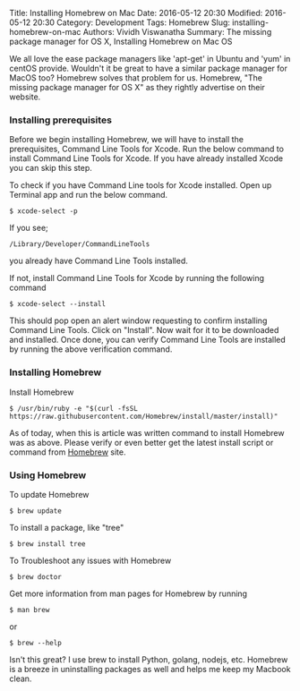 Title: Installing Homebrew on Mac
Date: 2016-05-12 20:30
Modified: 2016-05-12 20:30
Category: Development
Tags: Homebrew
Slug: installing-homebrew-on-mac
Authors: Vividh Viswanatha
Summary: The missing package manager for OS X, Installing Homebrew on Mac OS

We all love the ease package managers like 'apt-get' in Ubuntu and 'yum' in centOS provide. Wouldn't it be great to have a similar package manager for MacOS too? Homebrew solves that problem for us. Homebrew, "The missing package manager for OS X" as they rightly advertise on their website.

### Installing prerequisites

Before we begin installing Homebrew, we will have to install the prerequisites, Command Line Tools for Xcode. Run the below command to install Command Line Tools for Xcode. If you have already installed Xcode you can skip this step.

To check if you have Command Line tools for Xcode installed. Open up Terminal app and run the below command.
```shell
$ xcode-select -p
```
If you see;
```shell
/Library/Developer/CommandLineTools
```
you already have Command Line Tools installed.

If not, install Command Line Tools for Xcode by running the following command
```shell
$ xcode-select --install
```
This should pop open an alert window requesting to confirm installing Command Line Tools. Click on "Install". Now wait for it to be downloaded and installed. Once done, you can verify Command Line Tools are installed by running the above verification  command.

### Installing Homebrew

Install Homebrew
```shell
$ /usr/bin/ruby -e "$(curl -fsSL https://raw.githubusercontent.com/Homebrew/install/master/install)"
```
As of today, when this is article was written command to install Homebrew was as above. Please verify or even better get the latest install script or command from [Homebrew](http://brew.sh/) site.

### Using Homebrew

To update Homebrew
```shell
$ brew update
```

To install a package, like "tree"
```shell
$ brew install tree
```

To Troubleshoot any issues with Homebrew
```shell
$ brew doctor
```

Get more information from man pages for Homebrew by running
```shell
$ man brew
```
or
```shell
$ brew --help
```

Isn't this great? I use brew to install Python, golang, nodejs, etc. Homebrew is a breeze in uninstalling packages as well and helps me keep my Macbook clean.
